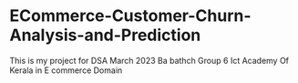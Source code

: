 # ECommerce-Customer-Churn-Analysis-and-Prediction
This is my project for DSA March 2023 Ba bathch Group 6 Ict Academy Of Kerala in E commerce Domain
